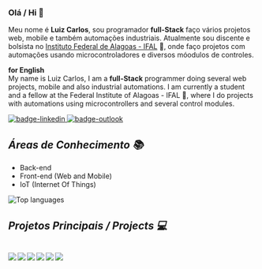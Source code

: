 ### Olá / Hi 👋


Meu nome é <strong>Luiz Carlos</strong>, sou programador <strong>full-Stack</strong> faço vários projetos web, mobile e também automações industriais. Atualmente sou discente e bolsista no [Instituto Federal de Alagoas - IFAL](https://www2.ifal.edu.br/campus/maceio) 🏫, onde faço projetos com automações usando microcontroladores e diversos móodulos de controles.

<strong> for English </strong> <br/>
My name is Luiz Carlos, I am a <strong>full-Stack</strong> programmer doing several web projects, mobile and also industrial automations. I am currently a student and a fellow at the Federal Institute of Alagoas - IFAL 🏫, where I do projects with automations using microcontrollers and several control modules.

<a href="https://www.linkedin.com/in/luiz-carlos-vilela/">
  <img src="https://img.shields.io/badge/LinkedIn-%230077B5.svg?&style=flat-square&logo=linkedin&logoColor=white" alt="badge-linkedin"/>
</a>

<a href="mailto:luizcarlosvilela@outlook.com.br">
  <img src="https://img.shields.io/badge/-luizcarlosvilela@outlook.com.br-054f77?style=flat-square&logo=microsoft-outlook&logoColor=white&link=mailto:luizcarlosvilela@outlook.com.br/" alt="badge-outlook"/>
</a>

## ***Áreas de Conhecimento 📚***

* Back-end 
* Front-end (Web and Mobile)
* IoT (Internet Of Things)


<img src="https://github-readme-stats.vercel.app/api/top-langs/?username=LuizCarlosVilela&layout=compact" alt="Top languages"/>


## ***Projetos Principais / Projects :computer:***
<br />

<a href="https://github.com/LuizCarlosVilela/nlw-2-web#readme">
    <img align="left" src="https://github-readme-stats.vercel.app/api/pin/?username=LuizCarlosVilela&repo=nlw-2-web&theme=tokyonight&show_icons=true" />
  </a>
  <a href="https://github.com/LuizCarlosVilela/nlw-2-mobile#readme">
    <img align="left" src="https://github-readme-stats.vercel.app/api/pin/?username=LuizCarlosVilela&repo=nlw-2-mobile&theme=tokyonight&show_icons=true" />
  </a>
  <a href="https://github.com/LuizCarlosVilela/nlw-2-web#readme">
    <img align="left" src="https://github-readme-stats.vercel.app/api/pin/?username=LuizCarlosVilela&repo=nlw-2-backend&theme=tokyonight&show_icons=true" />
  </a>
  <a href="https://github.com/LuizCarlosVilela/NextLevelWeek-2#readme">
    <img align="left" src="https://github-readme-stats.vercel.app/api/pin/?username=LuizCarlosVilela&repo=NextLevelWeek-2&theme=tokyonight&show_icons=true" />
  </a>
  <a href="https://github.com/LuizCarlosVilela/backend-AppCovid#readme">
    <img align="left" src="https://github-readme-stats.vercel.app/api/pin/?username=LuizCarlosVilela&repo=backend-AppCovid&theme=tokyonight&show_icons=true" />
  </a>
  <a href="https://github.com/scsSilva/Alerta-Covid#readme">
    <img align="left" src="https://github-readme-stats.vercel.app/api/pin/?username=scsSilva&repo=Alerta-Covid&theme=tokyonight&show_icons=true" />
  </a>
